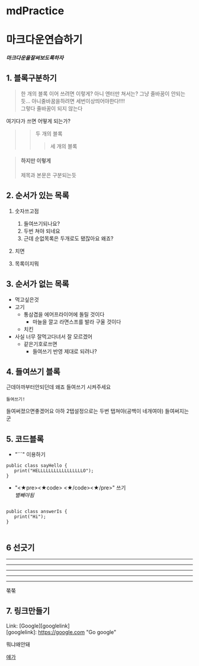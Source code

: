 # mdPractice

# 마크다운연습하기
##### 마크다운을잘써보도록하자

## 1. 블록구분하기
> 한 개의 블록
> 이어 쓰려면 이렇게? 
> 아니 엔터만 쳐서는? 그냥 줄바꿈이 안되는듯...   아니줄바꿈을하려면 세번이상띄어야한다!!!!   
그렇다 줄바꿈이 되지 않는다

여기다가 쓰면 어떻게 되는가?
> > 두 개의 블록
> > > 세 개의 블록


> #### 하지만 이렇게 
> 제목과 본문은 구분되는듯

## 2. 순서가 있는 목록
1. 숫자쓰고점

   1. 들여쓰기되나요?
   2. 두번 쳐야 되네요
   3. 근데 순없목록은 두개로도 됐잖아요 왜죠?

2. 치면
3. 목록이지뭐


## 3. 순서가 없는 목록
* 먹고싶은것
* 고기
  - 통삼겹을 에어프라이어에 돌릴 것이다
    + 마늘을 깔고 라면스프를 발라 구울 것이다
  - 치킨
* 사실 너무 잘먹고다녀서 잘 모르겠어
   * 같은기호로쓰면
      * 들여쓰기 반영 제대로 되려나?
      

## 4. 들여쓰기 블록

근데아까부터안되던데 왜죠
들여쓰기 시켜주세요

    들여쓰기!
  
들여써졌으면좋겠어요
아하 2탭설정으로는 두번 탭쳐야(공백이 네개여야) 들여써지는군

## 5. 코드블록

* "```" 이용하기

```
public class sayHello {
   print("HELLLLLLLLLLLLLLLLLO");
}
```

* "<★pre><★code> <★/code><★/pre>" 쓰기   
*별빼야됨*

<pre>
<code>
public class answerIs {
   print("Hi");
}
</code>
</pre>


## 6 선긋기

* * *
***
*****
- - - 
----------------------------------------
쭊쭊

## 7. 링크만들기

Link: [Google][googlelink]   
[googlelink]: https://google.com "Go google"
   
뭐냐왜안돼

[얘가](github.com/piporica/ "젤다에요?")

